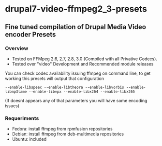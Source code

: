 # drupal7-video-ffmpeg2_3-presets #

## Fine tuned compilation of Drupal Media Video encoder Presets ##

### Overview ###
- Tested on FFMpeg 2.6, 2.7, 2.8, 3.0 (Compiled with all Privative Codecs).
- Tested over "video" Development and Recommended module releases

You can check codec availability issuing ffmpeg on command line, to get working this presets will output that configuration
```
--enable-libspeex --enable-libtheora --enable-libvorbis --enable-libmp3lame --enable-libvpx --enable-libx264 --enable-libx265
```
(If doesnt appears any of that parameters you will have some encoding issues)

### Requeriments ###
- Fedora: install ffmpeg from rpmfusion repositories
- Debian: install ffmpeg from deb-multimedia repositories
- Ubuntu: included
